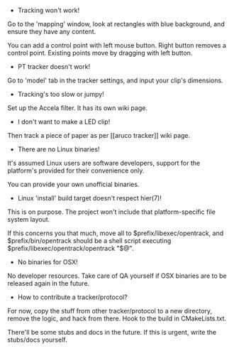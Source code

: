 - Tracking won't work!

Go to the 'mapping' window, look at rectangles with blue background, and ensure they have any content.

You can add a control point with left mouse button. Right button removes a control point. Existing points move by dragging with left button.

- PT tracker doesn't work!

Go to 'model' tab in the tracker settings, and input your clip's dimensions.

- Tracking's too slow or jumpy!

Set up the Accela filter. It has its own wiki page.

- I don't want to make a LED clip!

Then track a piece of paper as per [[aruco tracker]] wiki page.

- There are no Linux binaries!

It's assumed Linux users are software developers, support for the platform's provided for their convenience only.

You can provide your own unofficial binaries.

- Linux 'install' build target doesn't respect hier(7)!

This is on purpose. The project won't include that platform-specific file system layout.

If this concerns you that much, move all to $prefix/libexec/opentrack, and $prefix/bin/opentrack should be a shell script executing $prefix/libexec/opentrack/opentrack "$@".

- No binaries for OSX!

No developer resources. Take care of QA yourself if OSX binaries are to be released again in the future.

- How to contribute a tracker/protocol?

For now, copy the stuff from other tracker/protocol to a new directory, remove the logic, and hack from there. Hook to the build in CMakeLists.txt.

There'll be some stubs and docs in the future. If this is urgent, write the stubs/docs yourself.